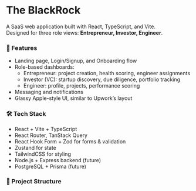 # The BlackRock

A SaaS web application built with React, TypeScript, and Vite.  
Designed for three role views: **Entrepreneur, Investor, Engineer**.  

### 🚀 Features
- Landing page, Login/Signup, and Onboarding flow
- Role-based dashboards:
  - Entrepreneur: project creation, health scoring, engineer assignments
  - Investor (VC): startup discovery, due diligence, portfolio tracking
  - Engineer: profile, projects, performance scoring
- Messaging and notifications
- Glassy Apple-style UI, similar to Upwork’s layout

### 🛠 Tech Stack
- React + Vite + TypeScript
- React Router, TanStack Query
- React Hook Form + Zod for forms & validation
- Zustand for state
- TailwindCSS for styling
- Node.js + Express backend (future)
- PostgreSQL + Prisma (future)

### 📂 Project Structure
